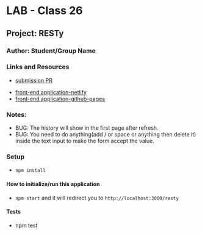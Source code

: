 # LAB - Class 26

## Project: RESTy

### Author: Student/Group Name

### Links and Resources

- [submission PR](https://github.com/diana96alazzam-401-advanced-javascript/resty/pull/10)
<!-- - [ci/cd](http://xyz.com) (GitHub Actions) 
- [back-end server url](http://xyz.com) (when applicable)  -->
- [front-end application-netlify](https://quirky-hoover-84b857.netlify.app/) 
- [front-end application-github-pages](https://diana96alazzam-401-advanced-javascript.github.io/resty/) 


### Notes: 
 - BUG: The history will show in the first page after refresh.
 - BUG: You need to do anything(add / or space or anything then delete it) inside the text input to make the form accept the value.
 
### Setup

- `npm install`

#### How to initialize/run this application

- `npm start` and it will redirect you to `http://localhost:3000/resty`


#### Tests

- npm test


